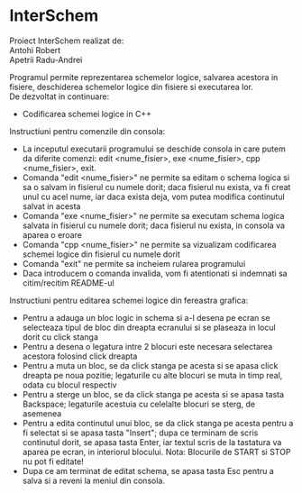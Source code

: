 # InterSchem

Proiect InterSchem realizat de:  
Antohi Robert  
Apetrii Radu-Andrei  

Programul permite reprezentarea schemelor logice, salvarea acestora in fisiere, deschiderea schemelor logice din fisiere si executarea lor.  
De dezvoltat in continuare:
 - Codificarea schemei logice in C++

Instructiuni pentru comenzile din consola:
 - La inceputul executarii programului se deschide consola in care putem da diferite comenzi: edit <nume_fisier>, exe <nume_fisier>, cpp <nume_fisier>, exit.  
 - Comanda "edit <nume_fisier>" ne permite sa editam o schema logica si sa o salvam in fisierul cu numele dorit; daca fisierul nu exista, va fi creat unul cu acel nume, iar daca exista deja, vom putea modifica continutul salvat in acesta
 - Comanda "exe <nume_fisier>" ne permite sa executam schema logica salvata in fisierul cu numele dorit; daca fisierul nu exista, in consola va aparea o eroare
 - Comanda "cpp <nume_fisier>" ne permite sa vizualizam codificarea schemei logice din fisierul cu numele dorit
 - Comanda "exit" ne permite sa incheiem rularea programului
 - Daca introducem o comanda invalida, vom fi atentionati si indemnati sa citim/recitim README-ul 
   
 Instructiuni pentru editarea schemei logice din fereastra grafica: 
 - Pentru a adauga un bloc logic in schema si a-l desena pe ecran se selecteaza tipul de bloc din dreapta ecranului si se plaseaza in locul dorit cu click stanga
 - Pentru a desena o legatura intre 2 blocuri este necesara selectarea acestora folosind click dreapta
 - Pentru a muta un bloc, se da click stanga pe acesta si se apasa click dreapta pe noua pozitie; legaturile cu alte blocuri se muta in timp real, odata cu blocul respectiv
 - Pentru a sterge un bloc, se da click stanga pe acesta si se apasa tasta Backspace; legaturile acestuia cu celelalte blocuri se sterg, de asemenea
 - Pentru a edita continutul unui bloc, se da click stanga pe acesta pentru a fi selectat si se apasa tasta "Insert"; dupa ce terminam de scris continutul dorit, se apasa tasta Enter, iar textul scris de la tastatura va aparea pe ecran, in interiorul blocului. Nota: Blocurile de START si STOP nu pot fi editate! 
 - Dupa ce am terminat de editat schema, se apasa tasta Esc pentru a salva si a reveni la meniul din consola.

